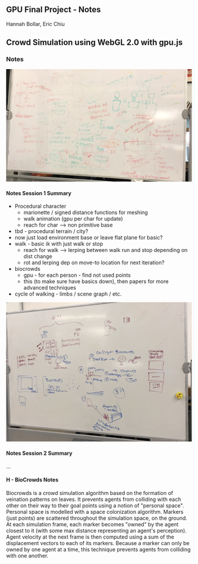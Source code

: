 ## GPU Final Project - Notes
Hannah Bollar, Eric Chiu

## Crowd Simulation using WebGL 2.0 with gpu.js

### Notes

![1](./images/1.jpg)
#### Notes Session 1 Summary
- Procedural character
	- marionette / signed distance functions for meshing
	- walk animation (gpu per char for update)
	- reach for char --> non primitive base
- tbd - procedural terrain / city?
- now just load environment base or leave flat plane for basic?
- walk - basic ik with just walk or stop
	- reach for walk --> lerping between walk run and stop depending on dist change
	- rot and lerping dep on move-to location for next iteration?
- biocrowds
	- gpu - for each person - find not used points
	- this (to make sure have basics down), then papers for more advanced techniques
- cycle of walking - limbs / scene graph / etc.

![2](./images/2.jpg)
#### Notes Session 2 Summary
...

#### H - BioCrowds Notes
Biocrowds is a crowd simulation algorithm based on the formation of veination patterns on leaves. It prevents agents from colliding with each other on their way to their goal points using a notion of "personal space". Personal space is modelled with a space colonization algorithm. Markers (just points) are scattered throughout the simulation space, on the ground. At each simulation frame, each marker becomes "owned" by the agent closest to it (with some max distance representing an agent's perception). Agent velocity at the next frame is then computed using a sum of the displacement vectors to each of its markers. Because a marker can only be owned by one agent at a time, this technique prevents agents from colliding with one another.